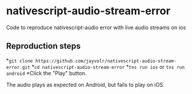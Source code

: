 # nativescript-audio-stream-error
Code to reproduce nativescript-audio error with live audio streams on ios

## Reproduction steps

*`git clone https://github.com/jayvolr/nativescript-audio-stream-error.git`
*`cd nativescript-audio-stream-error`
*`tns run ios` or `tns run android`
*Click the "Play" button.

The audio plays as expected on Android, but fails to play on iOS.
